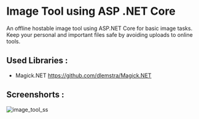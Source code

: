 # Image Tool using ASP .NET Core 

An offline hostable image tool using ASP.NET Core for basic image tasks. Keep your personal and important files safe by avoiding uploads to online tools.


## Used Libraries : 
- Magick.NET https://github.com/dlemstra/Magick.NET


## Screenshorts :

![image_tool_ss](https://github.com/ashiquebzq/Image-Tool-Using-ASP-.NET/assets/16898771/58a41b1c-7d9d-4919-a567-3e2a02d7f5ee)
